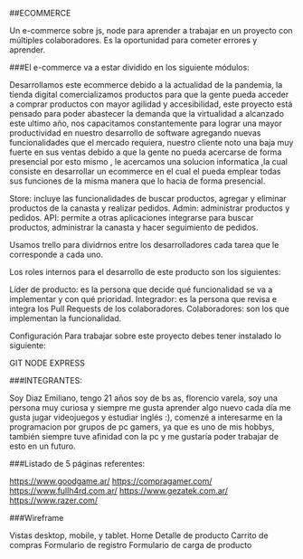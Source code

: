 ##ECOMMERCE

Un e-commerce sobre js, node para aprender a trabajar en un proyecto con múltiples colaboradores. Es la oportunidad para cometer errores y aprender.

 ###El e-commerce va a estar dividido en los siguiente módulos:

Desarrollamos este ecommerce debido a la actualidad de la pandemia, la tienda digital comercializamos productos
para que la gente pueda acceder a comprar productos con mayor agilidad y accesibilidad, este proyecto está pensado
para poder abastecer la demanda que la virtualidad a alcanzado este ultimo año, nos capacitamos constantemente
para lograr una mayor productividad en nuestro desarrollo de software agregando nuevas funcionalidades 
que el mercado requiera, nuestro cliente noto una baja muy fuerte en sus ventas debido a que la gente no pueda acercarse de forma presencial
por esto mismo , le acercamos una solucion informatica ,la cual consiste en desarrollar un ecommerce en el cual el pueda
emplear todas sus funciones de la misma manera que lo hacia de forma presencial.

Store: incluye las funcionalidades de buscar productos, agregar y eliminar productos de la canasta y realizar pedidos.
Admin: administrar productos y pedidos.
API: permite a otras aplicaciones integrarse para buscar productos, administrar la canasta y hacer seguimiento de pedidos.

Usamos trello para dividrnos entre los desarrolladores cada tarea que le corresponde a cada uno.

Los roles internos para el desarrollo de este producto son los siguientes:

Líder de producto: es la persona que decide qué funcionalidad se va a implementar y con qué prioridad.
Integrador: es la persona que revisa e integra los Pull Requests de los colaboradores.
Colaboradores: son los que implementan la funcionalidad.

Configuración
Para trabajar sobre este proyecto debes tener instalado lo siguiente:

GIT
NODE
EXPRESS

###INTEGRANTES:

Soy Diaz Emiliano, tengo 21 años soy de bs as, florencio varela, soy una persona muy curiosa y siempre me gusta aprender algo nuevo cada día
me gusta jugar videojuegos y estudiar inglés :), comenzé a interesarme en la programacion por grupos de pc gamers, ya que
es uno de mis hobbys, también siempre tuve afinidad con la pc y me gustaría poder trabajar de esto en un futuro.



###Listado de 5 páginas referentes:

https://www.goodgame.ar/
https://compragamer.com/
https://www.fullh4rd.com.ar/
https://www.gezatek.com.ar/
https://www.razer.com/

###Wireframe

Vistas desktop, mobile, y tablet.
Home
Detalle de producto
Carrito de compras
Formulario de registro
Formulario de carga de producto
